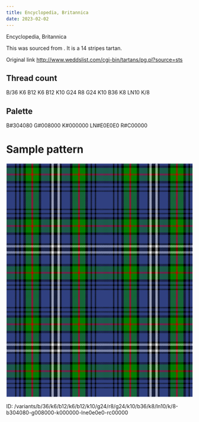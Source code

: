 ```yaml
---
title: Encyclopedia, Britannica
date: 2023-02-02
---
```

Encyclopedia, Britannica

This was sourced from <no value>.  It is a 14 stripes tartan.

Original link http://www.weddslist.com/cgi-bin/tartans/pg.pl?source=sts

## Thread count
B/36 K6 B12 K6 B12 K10 G24 R8 G24 K10 B36 K8 LN10 K/8

## Palette
B#304080 G#008000 K#000000 LN#E0E0E0 R#C00000

# Sample pattern

![Tartan detail](tartan.png "B/36 K6 B12 K6 B12 K10 G24 R8 G24 K10 B36 K8 LN10 K/8 tartan")

ID: /variants/b/36/k6/b12/k6/b12/k10/g24/r8/g24/k10/b36/k8/ln10/k/8-b304080-g008000-k000000-lne0e0e0-rc00000